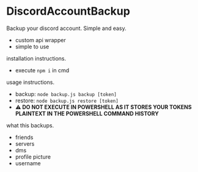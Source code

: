 # DiscordAccountBackup

Backup your discord account. Simple and easy.

  - custom api wrapper
  - simple to use

installation instructions.

  - execute `npm i` in cmd

usage instructions.

  - backup: `node backup.js backup [token]`
  - restore: `node backup.js restore [token]`
  - **⚠️ DO NOT EXECUTE IN POWERSHELL AS IT STORES YOUR TOKENS PLAINTEXT IN THE POWERSHELL COMMAND HISTORY**
 
what this backups.

  - friends
  - servers
  - dms
  - profile picture
  - username
